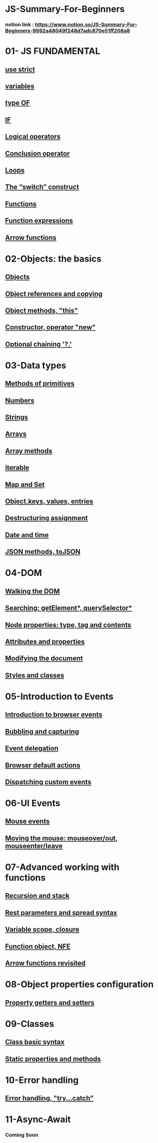 # JS-Summary-For-Beginners
### notion link : https://www.notion.so/JS-Summary-For-Beginners-9992a48049f248d7adc870e51ff208a8

# 01- JS FUNDAMENTAL

## [use strict](https://www.notion.so/01-JS-FUNDAMENTAL-ad0881f9112e446287bc23379dbe9ffe)

## [variables](https://www.notion.so/01-JS-FUNDAMENTAL-ad0881f9112e446287bc23379dbe9ffe)

## [type OF](https://www.notion.so/01-JS-FUNDAMENTAL-ad0881f9112e446287bc23379dbe9ffe)

## [IF](https://www.notion.so/01-JS-FUNDAMENTAL-ad0881f9112e446287bc23379dbe9ffe)

## [Logical operators](https://www.notion.so/01-JS-FUNDAMENTAL-ad0881f9112e446287bc23379dbe9ffe)

## [Conclusion operator](https://www.notion.so/01-JS-FUNDAMENTAL-ad0881f9112e446287bc23379dbe9ffe)

## [Loops](https://www.notion.so/01-JS-FUNDAMENTAL-ad0881f9112e446287bc23379dbe9ffe)

## [The “switch” construct](https://www.notion.so/01-JS-FUNDAMENTAL-ad0881f9112e446287bc23379dbe9ffe)

## [Functions](https://www.notion.so/01-JS-FUNDAMENTAL-ad0881f9112e446287bc23379dbe9ffe)

## [Function expressions](https://www.notion.so/01-JS-FUNDAMENTAL-ad0881f9112e446287bc23379dbe9ffe)

## [Arrow functions](https://www.notion.so/01-JS-FUNDAMENTAL-ad0881f9112e446287bc23379dbe9ffe)

# 02-Objects: the basics

## [Objects](https://www.notion.so/02-Objects-the-basics-ee5a64525e32453c8bdb8393b2060a86)

## [Object references and copying](https://www.notion.so/02-Objects-the-basics-ee5a64525e32453c8bdb8393b2060a86)

## [Object methods, "this"](https://www.notion.so/02-Objects-the-basics-ee5a64525e32453c8bdb8393b2060a86)

## [Constructor, operator "new"](https://www.notion.so/02-Objects-the-basics-ee5a64525e32453c8bdb8393b2060a86)

## [Optional chaining '?.'](https://www.notion.so/02-Objects-the-basics-ee5a64525e32453c8bdb8393b2060a86)

# 03-Data types

## [Methods of primitives](https://www.notion.so/03-Data-types-289a5a4ebb1d4107bb113c76f8c724b4)

## [Numbers](https://www.notion.so/03-Data-types-289a5a4ebb1d4107bb113c76f8c724b4)

## [Strings](https://www.notion.so/03-Data-types-289a5a4ebb1d4107bb113c76f8c724b4)

## [Arrays](https://www.notion.so/03-Data-types-289a5a4ebb1d4107bb113c76f8c724b4)

## [Array methods](https://www.notion.so/03-Data-types-289a5a4ebb1d4107bb113c76f8c724b4)

## [iterable](https://www.notion.so/03-Data-types-289a5a4ebb1d4107bb113c76f8c724b4)

## [Map and Set](https://www.notion.so/03-Data-types-289a5a4ebb1d4107bb113c76f8c724b4)

## [Object.keys, values, entries](https://www.notion.so/03-Data-types-289a5a4ebb1d4107bb113c76f8c724b4)

## [Destructuring assignment](https://www.notion.so/03-Data-types-289a5a4ebb1d4107bb113c76f8c724b4)

## [Date and time](https://www.notion.so/03-Data-types-289a5a4ebb1d4107bb113c76f8c724b4)

## [JSON methods, toJSON](https://www.notion.so/03-Data-types-289a5a4ebb1d4107bb113c76f8c724b4)

# 04-DOM

## [Walking the DOM](https://www.notion.so/04-DOM-a88e5daee0e148c4ba1cf2431dde7e53)

## [Searching: getElement*, querySelector*](https://www.notion.so/04-DOM-a88e5daee0e148c4ba1cf2431dde7e53)

## [Node properties: type, tag and contents](https://www.notion.so/04-DOM-a88e5daee0e148c4ba1cf2431dde7e53)

## [Attributes and properties](https://www.notion.so/04-DOM-a88e5daee0e148c4ba1cf2431dde7e53)

## [Modifying the document](https://www.notion.so/04-DOM-a88e5daee0e148c4ba1cf2431dde7e53)

## [Styles and classes](https://www.notion.so/04-DOM-a88e5daee0e148c4ba1cf2431dde7e53)

# 05-Introduction to Events

## [Introduction to browser events](https://www.notion.so/05-Introduction-to-Events-38b11060f4e44d0aa5eb0d54eb155394)

## [Bubbling and capturing](https://www.notion.so/05-Introduction-to-Events-38b11060f4e44d0aa5eb0d54eb155394)

## [Event delegation](https://www.notion.so/05-Introduction-to-Events-38b11060f4e44d0aa5eb0d54eb155394)

## [Browser default actions](https://www.notion.so/05-Introduction-to-Events-38b11060f4e44d0aa5eb0d54eb155394)

## [Dispatching custom events](https://www.notion.so/05-Introduction-to-Events-38b11060f4e44d0aa5eb0d54eb155394)

# 06-UI Events

## [Mouse events](https://www.notion.so/06-UI-Events-39b26ec9964f404b82a6d39fcf2af2bf)

## [Moving the mouse: mouseover/out, mouseenter/leave](https://www.notion.so/06-UI-Events-39b26ec9964f404b82a6d39fcf2af2bf)

# 07-Advanced working with functions

## [Recursion and stack](https://www.notion.so/07-Advanced-working-with-functions-778bf76ba1aa4f09add60a858efd8797)

## [Rest parameters and spread syntax](https://www.notion.so/07-Advanced-working-with-functions-778bf76ba1aa4f09add60a858efd8797)

## [Variable scope, closure](https://www.notion.so/07-Advanced-working-with-functions-778bf76ba1aa4f09add60a858efd8797)

## [Function object, NFE](https://www.notion.so/07-Advanced-working-with-functions-778bf76ba1aa4f09add60a858efd8797)

## [Arrow functions revisited](https://www.notion.so/07-Advanced-working-with-functions-778bf76ba1aa4f09add60a858efd8797)

# 08-Object properties configuration

## [Property getters and setters](https://www.notion.so/08-Object-properties-configuration-6235477622e945ea8556fceec710a82e)

# 09-Classes

## [Class basic syntax](https://www.notion.so/09-Classes-28fd88f932ff4f32a48e05c512a9244d)

## [Static properties and methods](https://www.notion.so/09-Classes-28fd88f932ff4f32a48e05c512a9244d)

# 10-Error handling

## [Error handling, "try...catch"](https://www.notion.so/10-Error-handling-e9f8918fb9f8467993e7ed2d4751f76c)


# 11-Async-Await
### Coming Soon